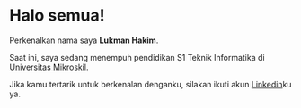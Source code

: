 # Halo semua! 

Perkenalkan nama saya **Lukman Hakim**.<br>

Saat ini, saya sedang menempuh pendidikan S1 Teknik Informatika di [Universitas Mikroskil](https://mikroskil.ac.id/).<br>

Jika kamu tertarik untuk berkenalan denganku, silakan ikuti akun [Linkedin](https://www.linkedin.com/in/lukman-hakim-b94b30188/)ku ya.
